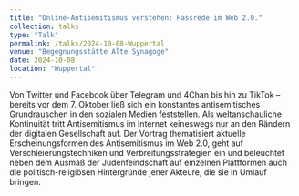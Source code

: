 ```yaml
---
title: "Online-Antisemitismus verstehen: Hassrede im Web 2.0."
collection: talks
type: "Talk"
permalink: /talks/2024-10-08-Wuppertal
venue: "Begegnungsstätte Alte Synagoge"
date: 2024-10-08
location: "Wuppertal"
---
```


Von Twitter und Facebook über Telegram und 4Chan bis hin zu TikTok – bereits vor dem 7. Oktober ließ sich ein konstantes antisemitisches Grundrauschen in den sozialen Medien feststellen. Als weltanschauliche Kontinuität tritt Antisemitismus im Internet keineswegs nur an den Rändern der digitalen Gesellschaft auf. Der Vortrag thematisiert aktuelle Erscheinungsformen des Antisemitismus im Web 2.0, geht auf Verschleierungstechniken und Verbreitungsstrategien ein und beleuchtet neben dem Ausmaß der Judenfeindschaft auf einzelnen Plattformen auch die politisch-religiösen Hintergründe jener Akteure, die sie in Umlauf bringen. 
